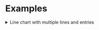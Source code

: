 # Examples

<details>
  <summary>Line chart with multiple lines and entries</summary>

Setting the interaction mode to index will show all entries on the current index on hover.

```Java
LineChartDataset shoes=new LineChartDataset()
        .setData(10,20,15,23,9,2)
        .setBorderColor(ChartColors.BORDER_RED)
        .setBackgroundColor(ChartColors.BACKGROUND_RED)
        .setTension(0.2)
        .setLabel("Shoes");
        LineChartDataset tShirts=new LineChartDataset()
        .setData(17,23,5,2,6,22)
        .setBorderColor(ChartColors.BORDER_ORANGE)
        .setBackgroundColor(ChartColors.BACKGROUND_ORANGE)
        .setTension(0.3)
        .setLabel("T-Shirts");

        LineChartData barChartData=new LineChartData()
        .addLabels("Day 1","Day 2","Day 3","Day 4","Day 5","Day 6")
        .addDataset(shoes)
        .addDataset(tShirts);

        ChartOptions chartOptions=new ChartOptions()
        .setInteraction(new InteractionOption()
        .setMode("index"))
        .setTitle(new TitleOption()
        .setText("# Items sold")
        .setDisplay(true));

        LineChart lineChart=new LineChart()
        .setChartOptions(chartOptions)
        .setChartData(barChartData);
```

</details>